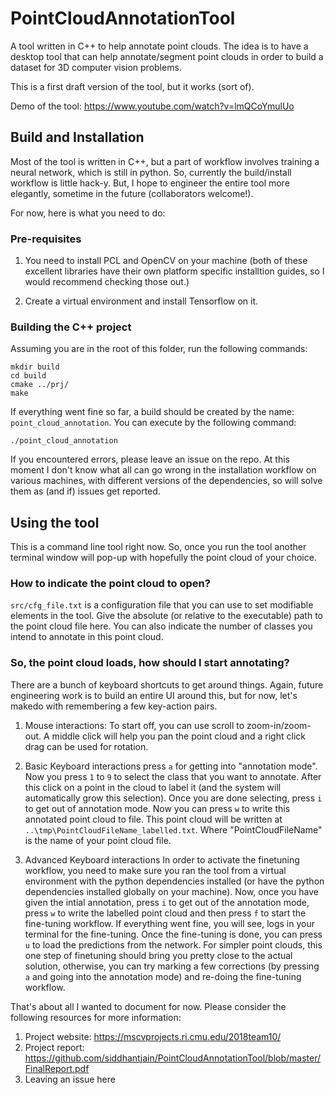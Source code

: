 # PointCloudAnnotationTool
A tool written in C++ to help annotate point clouds. The idea is to have a desktop tool that can help annotate/segment point clouds in order to build a dataset for 3D computer vision problems. 

This is a first draft version of the tool, but it works (sort of). 

Demo of the tool: https://www.youtube.com/watch?v=lmQCoYmulUo

## Build and Installation
Most of the tool is written in C++, but a part of workflow involves training a neural network, which is still in python. So, currently the build/install workflow is little hack-y. But, I hope to engineer the entire tool more elegantly, sometime in the future (collaborators welcome!).

For now, here is what you need to do:

### Pre-requisites
1. You need to install PCL and OpenCV on your machine (both of these excellent libraries have their own platform specific installtion guides, so I would recommend checking those out.)

2. Create a virtual environment and install Tensorflow on it. 

### Building the C++ project
Assuming you are in the root of this folder, run the following commands:

```
mkdir build
cd build
cmake ../prj/
make
```


If everything went fine so far, a build should be created by the name: ```point_cloud_annotation```. You can execute by the following command:

```
./point_cloud_annotation
```

If you encountered errors, please leave an issue on the repo. At this moment I don't know what all can go wrong in the installation workflow on various machines, with different versions of the dependencies, so will solve them as (and if) issues get reported.

## Using the tool
This is a command line tool right now. So, once you run the tool another terminal window will pop-up with hopefully the point cloud of your choice.

### How to indicate the point cloud to open?
```src/cfg_file.txt``` is a configuration file that you can use to set modifiable elements in the tool. Give the absolute (or relative to the executable) path to the point cloud file here. You can also indicate the number of classes you intend to annotate in this point cloud.

### So, the point cloud loads, how should I start annotating?
There are a bunch of keyboard shortcuts to get around things. Again, future engineering work is to build an entire UI around this, but for now, let's makedo with remembering a few key-action pairs. 

1. Mouse interactions:
To start off, you can use scroll to zoom-in/zoom-out. A middle click will help you pan the point cloud and a right click drag can be used for rotation. 

2. Basic Keyboard interactions
press `a` for getting into "annotation mode". Now you press `1` to `9` to select the class that you want to annotate. After this click on a point in the cloud to label it (and the system will automatically grow this selection). Once you are done selecting, press `i` to get out of annotation mode. Now you can press `w` to write this annotated point cloud to file. This point cloud will be written at `..\tmp\PointCloudFileName_labelled.txt`. Where "PointCloudFileName" is the name of your point cloud file. 

3. Advanced Keyboard interactions
In order to activate the finetuning workflow, you need to make sure you ran the tool from a virtual environment with the python dependencies installed (or have the python dependencies installed globally on your machine). Now, once you have given the intial annotation, press `i` to get out of the annotation mode, press `w` to write the labelled point cloud and then press `f` to start the fine-tuning workflow. If everything went fine, you will see, logs in your terminal for the fine-tuning. Once the fine-tuning is done, you can press `u` to load the predictions from the network. For simpler point clouds, this one step of finetuning should bring you pretty close to the actual solution, otherwise, you can try marking a few corrections (by pressing `a` and going into the annotation mode) and re-doing the fine-tuning workflow.

That's about all I wanted to document for now. Please consider the following resources for more information:

1. Project website: https://mscvprojects.ri.cmu.edu/2018team10/
2. Project report: https://github.com/siddhantjain/PointCloudAnnotationTool/blob/master/FinalReport.pdf 
3. Leaving an issue here
 

